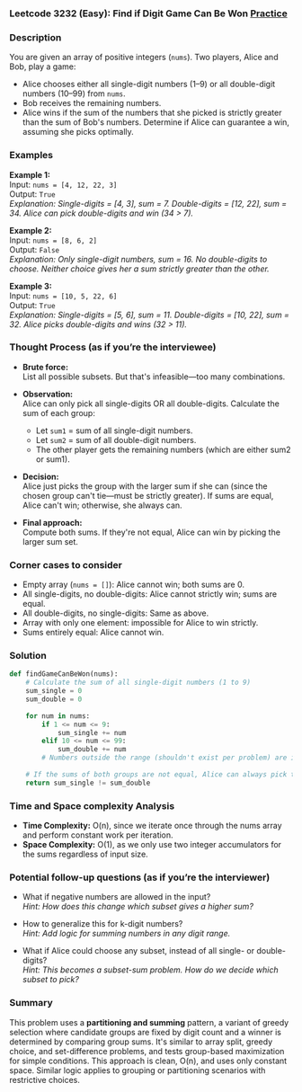 ### Leetcode 3232 (Easy): Find if Digit Game Can Be Won [Practice](https://leetcode.com/problems/find-if-digit-game-can-be-won)

### Description  
You are given an array of positive integers (`nums`). Two players, Alice and Bob, play a game:
- Alice chooses either all single-digit numbers (1–9) or all double-digit numbers (10–99) from `nums`.  
- Bob receives the remaining numbers.
- Alice wins if the sum of the numbers that she picked is strictly greater than the sum of Bob's numbers.
Determine if Alice can guarantee a win, assuming she picks optimally.

### Examples  

**Example 1:**  
Input: `nums = [4, 12, 22, 3]`  
Output: `True`  
*Explanation: Single-digits = [4, 3], sum = 7. Double-digits = [12, 22], sum = 34. Alice can pick double-digits and win (34 > 7).*

**Example 2:**  
Input: `nums = [8, 6, 2]`  
Output: `False`  
*Explanation: Only single-digit numbers, sum = 16. No double-digits to choose. Neither choice gives her a sum strictly greater than the other.*

**Example 3:**  
Input: `nums = [10, 5, 22, 6]`  
Output: `True`  
*Explanation: Single-digits = [5, 6], sum = 11. Double-digits = [10, 22], sum = 32. Alice picks double-digits and wins (32 > 11).*

### Thought Process (as if you’re the interviewee)  
- **Brute force:**  
  List all possible subsets. But that's infeasible—too many combinations.

- **Observation:**  
  Alice can only pick all single-digits OR all double-digits. Calculate the sum of each group:
  - Let `sum1` = sum of all single-digit numbers.
  - Let `sum2` = sum of all double-digit numbers.
  - The other player gets the remaining numbers (which are either sum2 or sum1).

- **Decision:**  
  Alice just picks the group with the larger sum if she can (since the chosen group can't tie—must be strictly greater). If sums are equal, Alice can't win; otherwise, she always can.
  
- **Final approach:**  
  Compute both sums. If they're not equal, Alice can win by picking the larger sum set.

### Corner cases to consider  
- Empty array (`nums = []`): Alice cannot win; both sums are 0.
- All single-digits, no double-digits: Alice cannot strictly win; sums are equal.
- All double-digits, no single-digits: Same as above.
- Array with only one element: impossible for Alice to win strictly.
- Sums entirely equal: Alice cannot win.

### Solution

```python
def findGameCanBeWon(nums):
    # Calculate the sum of all single-digit numbers (1 to 9)
    sum_single = 0
    sum_double = 0
    
    for num in nums:
        if 1 <= num <= 9:
            sum_single += num
        elif 10 <= num <= 99:
            sum_double += num
        # Numbers outside the range (shouldn't exist per problem) are ignored.
    
    # If the sums of both groups are not equal, Alice can always pick the group with the larger sum
    return sum_single != sum_double
```

### Time and Space complexity Analysis  

- **Time Complexity:** O(n), since we iterate once through the nums array and perform constant work per iteration.
- **Space Complexity:** O(1), as we only use two integer accumulators for the sums regardless of input size.

### Potential follow-up questions (as if you’re the interviewer)  

- What if negative numbers are allowed in the input?  
  *Hint: How does this change which subset gives a higher sum?*

- How to generalize this for k-digit numbers?  
  *Hint: Add logic for summing numbers in any digit range.*

- What if Alice could choose any subset, instead of all single- or double-digits?  
  *Hint: This becomes a subset-sum problem. How do we decide which subset to pick?*

### Summary
This problem uses a **partitioning and summing** pattern, a variant of greedy selection where candidate groups are fixed by digit count and a winner is determined by comparing group sums. It's similar to array split, greedy choice, and set-difference problems, and tests group-based maximization for simple conditions. This approach is clean, O(n), and uses only constant space. Similar logic applies to grouping or partitioning scenarios with restrictive choices.